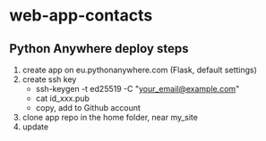 # web-app-contacts

## Python Anywhere deploy steps
1. create app on eu.pythonanywhere.com (Flask, default settings)
2. create ssh key
    - ssh-keygen -t ed25519 -C "your_email@example.com"
    - cat id_xxx.pub
    - copy, add to Github account
3. clone app repo in the home folder, near my_site
4. update 